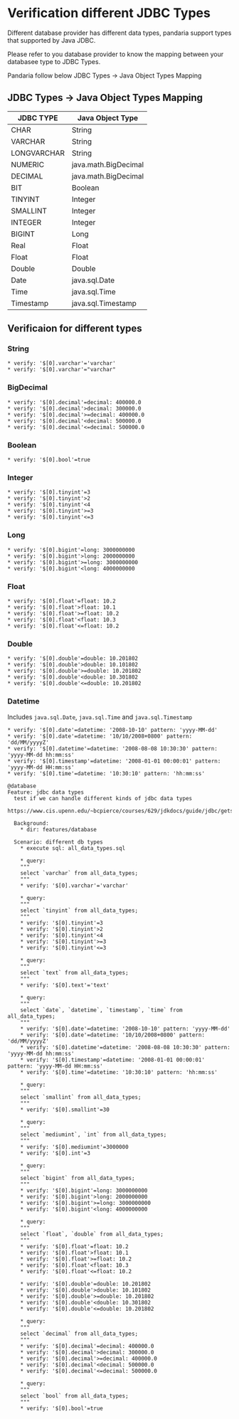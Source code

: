 Verification different JDBC Types
=================================

Different database provider has different data types, pandaria support types that supported by Java JDBC.

Please refer to you database provider to know the mapping between your databasee type to JDBC Types.

Pandaria follow below JDBC Types -> Java Object Types Mapping

JDBC Types -> Java Object Types Mapping
---------------------------------------

|JDBC TYPE|Java Object Type|
|---------|----------------|
|CHAR|String|
|VARCHAR|String|
|LONGVARCHAR|String|
|NUMERIC|java.math.BigDecimal|
|DECIMAL|java.math.BigDecimal|
|BIT|Boolean|
|TINYINT|Integer|
|SMALLINT|Integer|
|INTEGER|Integer|
|BIGINT|Long|
|Real|Float|
|Float|Float|
|Double|Double|
|Date|java.sql.Date|
|Time|java.sql.Time|
|Timestamp|java.sql.Timestamp|


Verificaion for different types
-------------------------------

### String

```
* verify: '$[0].varchar'='varchar'
* verify: '$[0].varchar'="varchar"
```

### BigDecimal
```
* verify: '$[0].decimal'=decimal: 400000.0
* verify: '$[0].decimal'>decimal: 300000.0
* verify: '$[0].decimal'>=decimal: 400000.0
* verify: '$[0].decimal'<decimal: 500000.0
* verify: '$[0].decimal'<=decimal: 500000.0
```

### Boolean
```
* verify: '$[0].bool'=true
```

### Integer
```
* verify: '$[0].tinyint'=3
* verify: '$[0].tinyint'>2
* verify: '$[0].tinyint'<4
* verify: '$[0].tinyint'>=3
* verify: '$[0].tinyint'<=3
```

### Long
```
* verify: '$[0].bigint'=long: 3000000000
* verify: '$[0].bigint'>long: 2000000000
* verify: '$[0].bigint'>=long: 3000000000
* verify: '$[0].bigint'<long: 4000000000
```

### Float
```
* verify: '$[0].float'=float: 10.2
* verify: '$[0].float'>float: 10.1
* verify: '$[0].float'>=float: 10.2
* verify: '$[0].float'<float: 10.3
* verify: '$[0].float'<=float: 10.2
```

### Double
```
* verify: '$[0].double'=double: 10.201802
* verify: '$[0].double'>double: 10.101802
* verify: '$[0].double'>=double: 10.201802
* verify: '$[0].double'<double: 10.301802
* verify: '$[0].double'<=double: 10.201802
```

### Datetime
Includes `java.sql.Date`, `java.sql.Time` and `java.sql.Timestamp`

```
* verify: '$[0].date'=datetime: '2008-10-10' pattern: 'yyyy-MM-dd'
* verify: '$[0].date'=datetime: '10/10/2008+0800' pattern: 'dd/MM/yyyyZ'
* verify: '$[0].datetime'=datetime: '2008-08-08 10:30:30' pattern: 'yyyy-MM-dd hh:mm:ss'
* verify: '$[0].timestamp'=datetime: '2008-01-01 00:00:01' pattern: 'yyyy-MM-dd HH:mm:ss'
* verify: '$[0].time'=datetime: '10:30:10' pattern: 'hh:mm:ss'
```


```
@database
Feature: jdbc data types
  test if we can handle different kinds of jdbc data types
  https://www.cis.upenn.edu/~bcpierce/courses/629/jdkdocs/guide/jdbc/getstart/mapping.doc.html

  Background:
    * dir: features/database

  Scenario: different db types
    * execute sql: all_data_types.sql

    * query:
    """
    select `varchar` from all_data_types;
    """
    * verify: '$[0].varchar'='varchar'

    * query:
    """
    select `tinyint` from all_data_types;
    """
    * verify: '$[0].tinyint'=3
    * verify: '$[0].tinyint'>2
    * verify: '$[0].tinyint'<4
    * verify: '$[0].tinyint'>=3
    * verify: '$[0].tinyint'<=3

    * query:
    """
    select `text` from all_data_types;
    """
    * verify: '$[0].text'='text'

    * query:
    """
    select `date`, `datetime`, `timestamp`, `time` from all_data_types;
    """
    * verify: '$[0].date'=datetime: '2008-10-10' pattern: 'yyyy-MM-dd'
    * verify: '$[0].date'=datetime: '10/10/2008+0800' pattern: 'dd/MM/yyyyZ'
    * verify: '$[0].datetime'=datetime: '2008-08-08 10:30:30' pattern: 'yyyy-MM-dd hh:mm:ss'
    * verify: '$[0].timestamp'=datetime: '2008-01-01 00:00:01' pattern: 'yyyy-MM-dd HH:mm:ss'
    * verify: '$[0].time'=datetime: '10:30:10' pattern: 'hh:mm:ss'

    * query:
    """
    select `smallint` from all_data_types;
    """
    * verify: '$[0].smallint'=30

    * query:
    """
    select `mediumint`, `int` from all_data_types;
    """
    * verify: '$[0].mediumint'=3000000
    * verify: '$[0].int'=3

    * query:
    """
    select `bigint` from all_data_types;
    """
    * verify: '$[0].bigint'=long: 3000000000
    * verify: '$[0].bigint'>long: 2000000000
    * verify: '$[0].bigint'>=long: 3000000000
    * verify: '$[0].bigint'<long: 4000000000

    * query:
    """
    select `float`, `double` from all_data_types;
    """
    * verify: '$[0].float'=float: 10.2
    * verify: '$[0].float'>float: 10.1
    * verify: '$[0].float'>=float: 10.2
    * verify: '$[0].float'<float: 10.3
    * verify: '$[0].float'<=float: 10.2

    * verify: '$[0].double'=double: 10.201802
    * verify: '$[0].double'>double: 10.101802
    * verify: '$[0].double'>=double: 10.201802
    * verify: '$[0].double'<double: 10.301802
    * verify: '$[0].double'<=double: 10.201802

    * query:
    """
    select `decimal` from all_data_types;
    """
    * verify: '$[0].decimal'=decimal: 400000.0
    * verify: '$[0].decimal'>decimal: 300000.0
    * verify: '$[0].decimal'>=decimal: 400000.0
    * verify: '$[0].decimal'<decimal: 500000.0
    * verify: '$[0].decimal'<=decimal: 500000.0

    * query:
    """
    select `bool` from all_data_types;
    """
    * verify: '$[0].bool'=true
```
